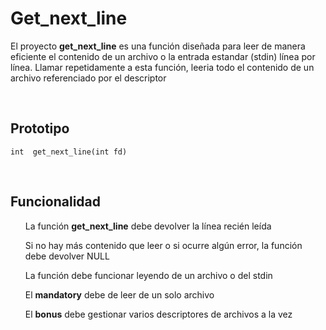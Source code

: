 <h1>Get_next_line</h1>
<p>El proyecto <strong>get_next_line</strong> es una función diseñada para leer de manera eficiente el contenido de un archivo o la entrada estandar (stdin) línea por línea.
Llamar repetidamente a esta función, leeria todo el contenido de un archivo referenciado por el descriptor</p>
<br>
<h2>Prototipo</h2>
<pre><code>int  get_next_line(int fd)</code></pre>
<br>
<h2>Funcionalidad</h2>
<ul>La función <strong>get_next_line</strong> debe devolver la línea recién leída</ul>
<ul>Si no hay más contenido que leer o si ocurre algún error, la función debe devolver NULL</ul>
<ul>La función debe funcionar leyendo de un archivo o del stdin</ul>
<ul>El <strong>mandatory</strong> debe de leer de un solo archivo</ul>
<ul>El <strong>bonus</strong> debe gestionar varios descriptores de archivos a la vez</ul>

